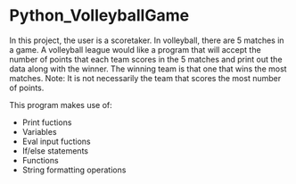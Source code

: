 # Python_VolleyballGame

In this project, the user is a scoretaker. In volleyball, there are 5 matches in a game. A volleyball league would like a
program that will accept the number of points that each team scores in the 5 matches and print out the
data along with the winner. The winning team is that one that wins the most matches. 
Note: It is not necessarily the team that scores the most number of points. 

This program makes use of:
* Print fuctions
* Variables
* Eval input fuctions
* If/else statements
* Functions
* String formatting operations
